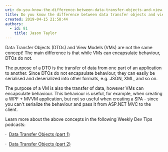 ```yaml
---
uri: do-you-know-the-difference-between-data-transfer-objects-and-view-models
title: Do you know the difference between data transfer objects and view models?
created: 2019-04-15 21:58:44
authors:
  - id: 81
    title: Jason Taylor
---
```





<span class='intro'> <p class="ssw15-rteElement-P">Data Transfer Objects (DTOs) and View Models (VMs) are not the same concept! The main difference is that while VMs can encapsulate behaviour, DTOs do not.</p><p class="ssw15-rteElement-P">The purpose of a DTO is the transfer of data from one part of an application to another. Since DTOs do not encapsulate behaviour, they can easily be serialised and deserialized into other formats, e.g. JSON, XML, and so on.​<br></p> </span>

<p>The purpose of a VM is also the transfer of data, however VMs can encapsulate behaviour. This behaviour is useful, for example,&#160;when creating a WPF + MVVM application, but not so useful when creating a SPA - since you can't serialize the behaviour and pass it from ASP.NET MVC to the client.<br></p><p>Learn more about the above concepts in the following Weekly Dev Tips podcasts&#58;<br></p><p>·&#160; <a href="https&#58;//www.weeklydevtips.com/008">Data Transfer Objects (part 1)</a></p><p>·&#160; <a href="https&#58;//www.weeklydevtips.com/009">Data Transfer Objects (part 2)</a>​<br></p>


